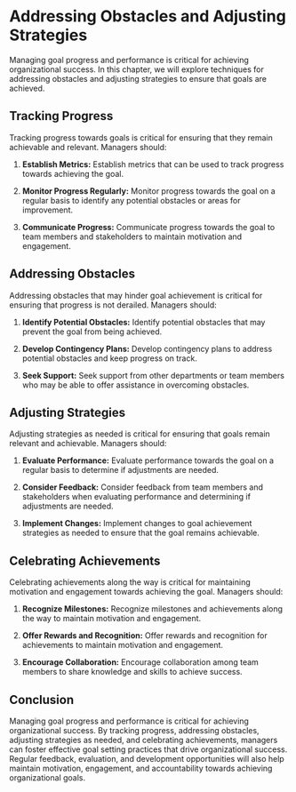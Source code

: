 # Addressing Obstacles and Adjusting Strategies

Managing goal progress and performance is critical for achieving organizational success. In this chapter, we will explore techniques for addressing obstacles and adjusting strategies to ensure that goals are achieved.

Tracking Progress
-----------------

Tracking progress towards goals is critical for ensuring that they remain achievable and relevant. Managers should:

1. **Establish Metrics:** Establish metrics that can be used to track progress towards achieving the goal.

2. **Monitor Progress Regularly:** Monitor progress towards the goal on a regular basis to identify any potential obstacles or areas for improvement.

3. **Communicate Progress:** Communicate progress towards the goal to team members and stakeholders to maintain motivation and engagement.

Addressing Obstacles
--------------------

Addressing obstacles that may hinder goal achievement is critical for ensuring that progress is not derailed. Managers should:

1. **Identify Potential Obstacles:** Identify potential obstacles that may prevent the goal from being achieved.

2. **Develop Contingency Plans:** Develop contingency plans to address potential obstacles and keep progress on track.

3. **Seek Support:** Seek support from other departments or team members who may be able to offer assistance in overcoming obstacles.

Adjusting Strategies
--------------------

Adjusting strategies as needed is critical for ensuring that goals remain relevant and achievable. Managers should:

1. **Evaluate Performance:** Evaluate performance towards the goal on a regular basis to determine if adjustments are needed.

2. **Consider Feedback:** Consider feedback from team members and stakeholders when evaluating performance and determining if adjustments are needed.

3. **Implement Changes:** Implement changes to goal achievement strategies as needed to ensure that the goal remains achievable.

Celebrating Achievements
------------------------

Celebrating achievements along the way is critical for maintaining motivation and engagement towards achieving the goal. Managers should:

1. **Recognize Milestones:** Recognize milestones and achievements along the way to maintain motivation and engagement.

2. **Offer Rewards and Recognition:** Offer rewards and recognition for achievements to maintain motivation and engagement.

3. **Encourage Collaboration:** Encourage collaboration among team members to share knowledge and skills to achieve success.

Conclusion
----------

Managing goal progress and performance is critical for achieving organizational success. By tracking progress, addressing obstacles, adjusting strategies as needed, and celebrating achievements, managers can foster effective goal setting practices that drive organizational success. Regular feedback, evaluation, and development opportunities will also help maintain motivation, engagement, and accountability towards achieving organizational goals.
